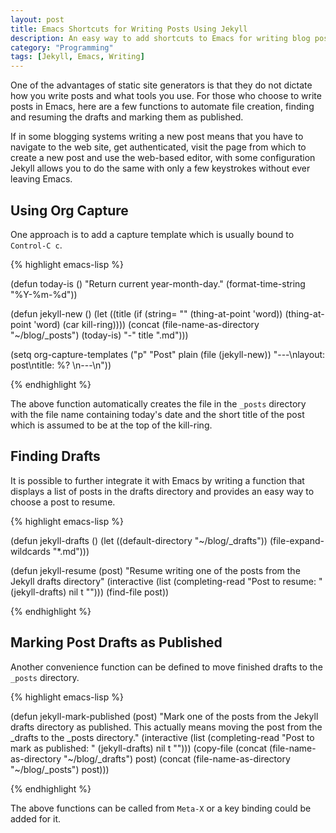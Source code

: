 ```yaml
---
layout: post
title: Emacs Shortcuts for Writing Posts Using Jekyll
description: An easy way to add shortcuts to Emacs for writing blog posts using Jekyll
category: "Programming"
tags: [Jekyll, Emacs, Writing]
---
```


One of the advantages of static site generators is that they do not
dictate how you write posts and what tools you use. For those who
choose to write posts in Emacs, here are a few functions to automate
file creation, finding and resuming the drafts and marking them as
published.

If in some blogging systems writing a new post means that you have to
navigate to the web site, get authenticated, visit the page from which
to create a new post and use the web-based editor, with some
configuration Jekyll allows you to do the same with only a few
keystrokes without ever leaving Emacs.

## Using Org Capture

One approach is to add a capture template which is usually bound to
`Control-C c`.

{% highlight emacs-lisp %}

(defun today-is ()
  "Return current year-month-day."
  (format-time-string "%Y-%m-%d"))

(defun jekyll-new ()
  (let ((title
	 (if (string= "" (thing-at-point 'word))
	     (thing-at-point 'word) (car kill-ring))))
    (concat (file-name-as-directory "~/blog/_posts")
	(today-is) "-" title ".md")))

(setq org-capture-templates
	("p" "Post" plain (file  (jekyll-new))
	 "---\nlayout: post\ntitle: %? \n---\n"))

{% endhighlight %}

The above function automatically creates the file in the `_posts`
directory with the file name containing today's date and the short
title of the post which is assumed to be at the top of the kill-ring.

## Finding Drafts

It is possible to further integrate it with Emacs by writing a
function that displays a list of posts in the drafts directory and
provides an easy way to choose a post to resume.

{% highlight emacs-lisp %}

(defun jekyll-drafts ()
  (let ((default-directory "~/blog/_drafts"))
  (file-expand-wildcards "*.md")))


(defun jekyll-resume (post)
  "Resume writing one of the posts from the Jekyll drafts directory"
  (interactive
   (list (completing-read "Post to resume: "
                          (jekyll-drafts) nil t "")))
  (find-file post))


{% endhighlight %}

## Marking Post Drafts as Published

Another convenience function can be defined to move finished drafts to
the `_posts` directory.

{% highlight emacs-lisp %}

(defun jekyll-mark-published (post)
  "Mark one of the posts from the Jekyll drafts directory as published.
   This actually means moving the post from the _drafts to the _posts 
   directory."
  (interactive
   (list (completing-read "Post to mark as published: "
                          (jekyll-drafts) nil t "")))
  (copy-file (concat (file-name-as-directory "~/blog/_drafts") post)
             (concat (file-name-as-directory "~/blog/_posts") post)))

{% endhighlight %}

The above functions can be called from `Meta-X` or a key binding
could be added for it.
